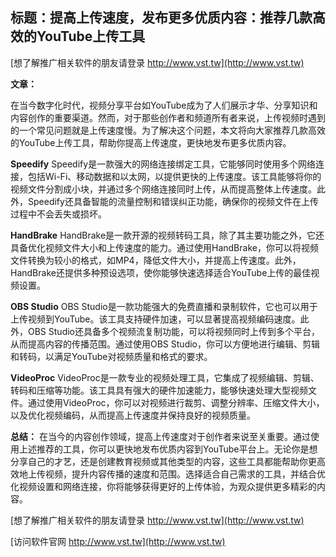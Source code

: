 ## **标题：提高上传速度，发布更多优质内容：推荐几款高效的YouTube上传工具**

[想了解推广相关软件的朋友请登录 http://www.vst.tw](http://www.vst.tw)

**文章：**

在当今数字化时代，视频分享平台如YouTube成为了人们展示才华、分享知识和内容创作的重要渠道。然而，对于那些创作者和频道所有者来说，上传视频时遇到的一个常见问题就是上传速度慢。为了解决这个问题，本文将向大家推荐几款高效的YouTube上传工具，帮助你提高上传速度，更快地发布更多优质内容。

**Speedify**
Speedify是一款强大的网络连接绑定工具，它能够同时使用多个网络连接，包括Wi-Fi、移动数据和以太网，以提供更快的上传速度。该工具能够将你的视频文件分割成小块，并通过多个网络连接同时上传，从而提高整体上传速度。此外，Speedify还具备智能的流量控制和错误纠正功能，确保你的视频文件在上传过程中不会丢失或损坏。

**HandBrake**
HandBrake是一款开源的视频转码工具，除了其主要功能之外，它还具备优化视频文件大小和上传速度的能力。通过使用HandBrake，你可以将视频文件转换为较小的格式，如MP4，降低文件大小，并提高上传速度。此外，HandBrake还提供多种预设选项，使你能够快速选择适合YouTube上传的最佳视频设置。

**OBS Studio**
OBS Studio是一款功能强大的免费直播和录制软件，它也可以用于上传视频到YouTube。该工具支持硬件加速，可以显著提高视频编码速度。此外，OBS Studio还具备多个视频流复制功能，可以将视频同时上传到多个平台，从而提高内容的传播范围。通过使用OBS Studio，你可以方便地进行编辑、剪辑和转码，以满足YouTube对视频质量和格式的要求。

**VideoProc**
VideoProc是一款专业的视频处理工具，它集成了视频编辑、剪辑、转码和压缩等功能。该工具具有强大的硬件加速能力，能够快速处理大型视频文件。通过使用VideoProc，你可以对视频进行裁剪、调整分辨率、压缩文件大小，以及优化视频编码，从而提高上传速度并保持良好的视频质量。

**总结：**
在当今的内容创作领域，提高上传速度对于创作者来说至关重要。通过使用上述推荐的工具，你可以更快地发布优质内容到YouTube平台上。无论你是想分享自己的才艺，还是创建教育视频或其他类型的内容，这些工具都能帮助你更高效地上传视频，提升内容传播的速度和范围。选择适合自己需求的工具，并结合优化视频设置和网络连接，你将能够获得更好的上传体验，为观众提供更多精彩的内容。

[想了解推广相关软件的朋友请登录 http://www.vst.tw](http://www.vst.tw)


[访问软件官网 http://www.vst.tw](http://www.vst.tw)
